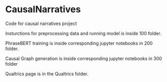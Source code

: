 # CausalNarratives
Code for causal narratives project

Insturctions for preprocessing data and running model is inside 100 folder.

PhraseBERT training is inside corresponding jupyter notebooks in 200 folder.

Causal Graph generation is inside corresponding jupyter notebooks in 300 folder

Qualtrics page is in the Qualtrics folder.
